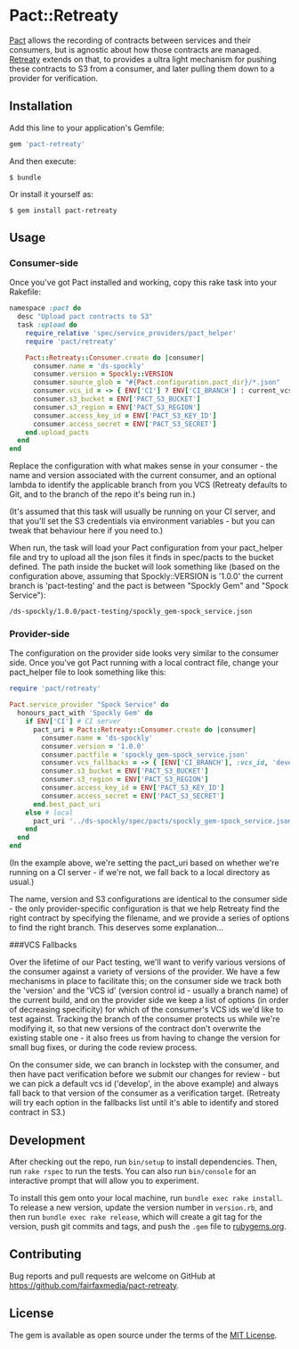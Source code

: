 # Pact::Retreaty

[Pact](http://github.com/pact/pact) allows the recording of contracts between services and their consumers, but is agnostic about how those contracts are managed. [Retreaty](http://github.com/fairfacemedia/pact-retreaty) extends on that, to provides a ultra light mechanism for pushing these contracts to S3 from a consumer, and later pulling them down to a provider for verification.

## Installation

Add this line to your application's Gemfile:

```ruby
gem 'pact-retreaty'
```

And then execute:

    $ bundle

Or install it yourself as:

    $ gem install pact-retreaty

## Usage

### Consumer-side

Once you've got Pact installed and working, copy this rake task into your Rakefile:

```ruby
namespace :pact do
  desc "Upload pact contracts to S3"
  task :upload do
    require_relative 'spec/service_providers/pact_helper'
    require 'pact/retreaty'

    Pact::Retreaty::Consumer.create do |consumer|
      consumer.name = 'ds-spockly'
      consumer.version = Spockly::VERSION
      consumer.source_glob = "#{Pact.configuration.pact_dir}/*.json"
      consumer.vcs_id = -> { ENV['CI'] ? ENV['CI_BRANCH'] : current_vcs_id }
      consumer.s3_bucket = ENV['PACT_S3_BUCKET']
      consumer.s3_region = ENV['PACT_S3_REGION']
      consumer.access_key_id = ENV['PACT_S3_KEY_ID']
      consumer.access_secret = ENV['PACT_S3_SECRET']
    end.upload_pacts
  end
end
```

Replace the configuration with what makes sense in your consumer - the name and version associated with the current consumer, and an optional lambda to identify the applicable branch from you VCS (Retreaty defaults to Git, and to the branch of the repo it's being run in.)

(It's assumed that this task will usually be running on your CI server, and that you'll set the S3 credentials via environment variables - but you can tweak that behaviour here if you need to.)

When run, the task will load your Pact configuration from your pact_helper file and try to upload all the json files it finds in spec/pacts to the bucket defined. The path inside the bucket will look something like (based on the configuration above, assuming that Spockly::VERSION is '1.0.0' the current branch is 'pact-testing' and the pact is between "Spockly Gem" and "Spock Service"):

```
/ds-spockly/1.0.0/pact-testing/spockly_gem-spock_service.json
```

### Provider-side

The configuration on the provider side looks very similar to the consumer side. Once you've got Pact running with a local contract file, change your pact_helper file to look something like this:

```ruby
require 'pact/retreaty'

Pact.service_provider "Spock Service" do
  honours_pact_with 'Spockly Gem' do
    if ENV['CI'] # CI server
      pact_uri = Pact::Retreaty::Consumer.create do |consumer|
        consumer.name = 'ds-spockly'
        consumer.version = '1.0.0'
        consumer.pactfile = 'spockly_gem-spock_service.json'
        consumer.vcs_fallbacks = -> { [ENV['CI_BRANCH'], :vcs_id, 'develop'] }
        consumer.s3_bucket = ENV['PACT_S3_BUCKET']
        consumer.s3_region = ENV['PACT_S3_REGION']
        consumer.access_key_id = ENV['PACT_S3_KEY_ID']
        consumer.access_secret = ENV['PACT_S3_SECRET']
      end.best_pact_uri
    else # local
      pact_uri '../ds-spockly/spec/pacts/spockly_gem-spock_service.json'
    end
  end
end
```

(In the example above, we're setting the pact_uri based on whether we're running on a CI server - if we're not, we fall back to a local directory as usual.)

The name, version and S3 configurations are identical to the consumer side - the only provider-specific configuration is that we help Retreaty find the right contract by specifying the filename, and we provide a series of options to find the right branch. This deserves some explanation...

###VCS Fallbacks

Over the lifetime of our Pact testing, we'll want to verify various versions of the consumer against a variety of versions of the provider. We have a few mechanisms in place to facilitate this; on the consumer side we track both the 'version' and the 'VCS id' (version control id - usually a branch name) of the current build, and on the provider side we keep a list of options (in order of decreasing specificity) for which of the consumer's VCS ids we'd like to test against. Tracking the branch of the consumer protects us while we're modifying it, so that new versions of the contract don't overwrite the existing stable one - it also frees us from having to change the version for small bug fixes, or during the code review process.

On the consumer side, we can branch in lockstep with the consumer, and then have pact verification before we submit our changes for review - but we can pick a default vcs id ('develop', in the above example) and always fall back to that version of the consumer as a verification target. (Retreaty will try each option in the fallbacks list until it's able to identify and stored contract in S3.)

## Development

After checking out the repo, run `bin/setup` to install dependencies. Then, run `rake rspec` to run the tests. You can also run `bin/console` for an interactive prompt that will allow you to experiment.

To install this gem onto your local machine, run `bundle exec rake install`. To release a new version, update the version number in `version.rb`, and then run `bundle exec rake release`, which will create a git tag for the version, push git commits and tags, and push the `.gem` file to [rubygems.org](https://rubygems.org).

## Contributing

Bug reports and pull requests are welcome on GitHub at https://github.com/fairfaxmedia/pact-retreaty.


## License

The gem is available as open source under the terms of the [MIT License](http://opensource.org/licenses/MIT).

